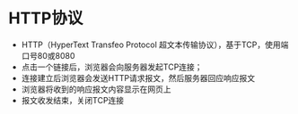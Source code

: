 # HTTP协议

- HTTP（HyperText Transfeo Protocol 超文本传输协议），基于TCP，使用端口号80或8080
- 点击一个链接后，浏览器会向服务器发起TCP连接；
- 连接建立后浏览器会发送HTTP请求报文，然后服务器回应响应报文
- 浏览器将收到的响应报文内容显示在网页上
- 报文收发结束，关闭TCP连接
